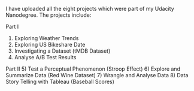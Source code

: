 I have uploaded all the eight projects which were part of my Udacity Nanodegree. The projects include:

Part I
1) Exploring Weather Trends
2) Exploring US Bikeshare Date
3) Investigating a Dataset (tMDB Dataset)
4) Analyse A/B Test Results

Part II
5) Test a Perceptual Phenomenon (Stroop Effect)
6) Explore and Summarize Data (Red Wine Dataset)
7) Wrangle and Analyse Data 
8) Data Story Telling with Tableau (Baseball Scores)

